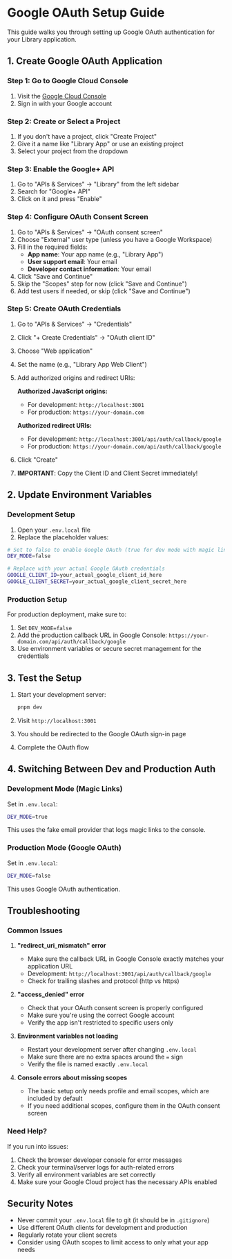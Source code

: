 # Google OAuth Setup Guide

This guide walks you through setting up Google OAuth authentication for your Library application.

## 1. Create Google OAuth Application

### Step 1: Go to Google Cloud Console

1. Visit the [Google Cloud Console](https://console.cloud.google.com/)
2. Sign in with your Google account

### Step 2: Create or Select a Project

1. If you don't have a project, click "Create Project"
2. Give it a name like "Library App" or use an existing project
3. Select your project from the dropdown

### Step 3: Enable the Google+ API

1. Go to "APIs & Services" → "Library" from the left sidebar
2. Search for "Google+ API"
3. Click on it and press "Enable"

### Step 4: Configure OAuth Consent Screen

1. Go to "APIs & Services" → "OAuth consent screen"
2. Choose "External" user type (unless you have a Google Workspace)
3. Fill in the required fields:
   - **App name**: Your app name (e.g., "Library App")
   - **User support email**: Your email
   - **Developer contact information**: Your email
4. Click "Save and Continue"
5. Skip the "Scopes" step for now (click "Save and Continue")
6. Add test users if needed, or skip (click "Save and Continue")

### Step 5: Create OAuth Credentials

1. Go to "APIs & Services" → "Credentials"
2. Click "+ Create Credentials" → "OAuth client ID"
3. Choose "Web application"
4. Set the name (e.g., "Library App Web Client")
5. Add authorized origins and redirect URIs:

   **Authorized JavaScript origins:**

   - For development: `http://localhost:3001`
   - For production: `https://your-domain.com`

   **Authorized redirect URIs:**

   - For development: `http://localhost:3001/api/auth/callback/google`
   - For production: `https://your-domain.com/api/auth/callback/google`

6. Click "Create"
7. **IMPORTANT**: Copy the Client ID and Client Secret immediately!

## 2. Update Environment Variables

### Development Setup

1. Open your `.env.local` file
2. Replace the placeholder values:

```bash
# Set to false to enable Google OAuth (true for dev mode with magic links)
DEV_MODE=false

# Replace with your actual Google OAuth credentials
GOOGLE_CLIENT_ID=your_actual_google_client_id_here
GOOGLE_CLIENT_SECRET=your_actual_google_client_secret_here
```

### Production Setup

For production deployment, make sure to:

1. Set `DEV_MODE=false`
2. Add the production callback URL in Google Console: `https://your-domain.com/api/auth/callback/google`
3. Use environment variables or secure secret management for the credentials

## 3. Test the Setup

1. Start your development server:

   ```bash
   pnpm dev
   ```

2. Visit `http://localhost:3001`
3. You should be redirected to the Google OAuth sign-in page
4. Complete the OAuth flow

## 4. Switching Between Dev and Production Auth

### Development Mode (Magic Links)

Set in `.env.local`:

```bash
DEV_MODE=true
```

This uses the fake email provider that logs magic links to the console.

### Production Mode (Google OAuth)

Set in `.env.local`:

```bash
DEV_MODE=false
```

This uses Google OAuth authentication.

## Troubleshooting

### Common Issues

1. **"redirect_uri_mismatch" error**

   - Make sure the callback URL in Google Console exactly matches your application URL
   - Development: `http://localhost:3001/api/auth/callback/google`
   - Check for trailing slashes and protocol (http vs https)

2. **"access_denied" error**

   - Check that your OAuth consent screen is properly configured
   - Make sure you're using the correct Google account
   - Verify the app isn't restricted to specific users only

3. **Environment variables not loading**

   - Restart your development server after changing `.env.local`
   - Make sure there are no extra spaces around the `=` sign
   - Verify the file is named exactly `.env.local`

4. **Console errors about missing scopes**
   - The basic setup only needs profile and email scopes, which are included by default
   - If you need additional scopes, configure them in the OAuth consent screen

### Need Help?

If you run into issues:

1. Check the browser developer console for error messages
2. Check your terminal/server logs for auth-related errors
3. Verify all environment variables are set correctly
4. Make sure your Google Cloud project has the necessary APIs enabled

## Security Notes

- Never commit your `.env.local` file to git (it should be in `.gitignore`)
- Use different OAuth clients for development and production
- Regularly rotate your client secrets
- Consider using OAuth scopes to limit access to only what your app needs

